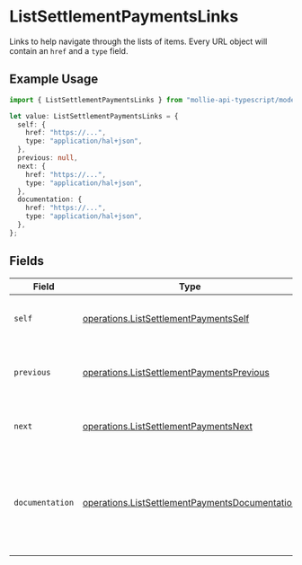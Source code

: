 # ListSettlementPaymentsLinks

Links to help navigate through the lists of items. Every URL object will contain an `href` and a `type` field.

## Example Usage

```typescript
import { ListSettlementPaymentsLinks } from "mollie-api-typescript/models/operations";

let value: ListSettlementPaymentsLinks = {
  self: {
    href: "https://...",
    type: "application/hal+json",
  },
  previous: null,
  next: {
    href: "https://...",
    type: "application/hal+json",
  },
  documentation: {
    href: "https://...",
    type: "application/hal+json",
  },
};
```

## Fields

| Field                                                                                                            | Type                                                                                                             | Required                                                                                                         | Description                                                                                                      |
| ---------------------------------------------------------------------------------------------------------------- | ---------------------------------------------------------------------------------------------------------------- | ---------------------------------------------------------------------------------------------------------------- | ---------------------------------------------------------------------------------------------------------------- |
| `self`                                                                                                           | [operations.ListSettlementPaymentsSelf](../../models/operations/listsettlementpaymentsself.md)                   | :heavy_minus_sign:                                                                                               | The URL to the current set of items.                                                                             |
| `previous`                                                                                                       | [operations.ListSettlementPaymentsPrevious](../../models/operations/listsettlementpaymentsprevious.md)           | :heavy_minus_sign:                                                                                               | The previous set of items, if available.                                                                         |
| `next`                                                                                                           | [operations.ListSettlementPaymentsNext](../../models/operations/listsettlementpaymentsnext.md)                   | :heavy_minus_sign:                                                                                               | The next set of items, if available.                                                                             |
| `documentation`                                                                                                  | [operations.ListSettlementPaymentsDocumentation](../../models/operations/listsettlementpaymentsdocumentation.md) | :heavy_minus_sign:                                                                                               | In v2 endpoints, URLs are commonly represented as objects with an `href` and `type` field.                       |